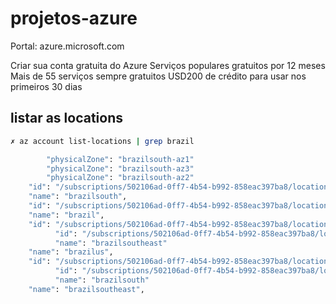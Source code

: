 # projetos-azure

Portal: azure.microsoft.com

Criar sua conta gratuita do Azure
Serviços populares gratuitos por 12 meses
Mais de 55 serviços sempre gratuitos
USD200 de crédito para usar nos primeiros 30 dias

## listar as locations

```bash
✗ az account list-locations | grep brazil

        "physicalZone": "brazilsouth-az1"
        "physicalZone": "brazilsouth-az3"
        "physicalZone": "brazilsouth-az2"
    "id": "/subscriptions/502106ad-0ff7-4b54-b992-858eac397ba8/locations/brazilsouth",
    "name": "brazilsouth",
    "id": "/subscriptions/502106ad-0ff7-4b54-b992-858eac397ba8/locations/brazil",
    "name": "brazil",
    "id": "/subscriptions/502106ad-0ff7-4b54-b992-858eac397ba8/locations/brazilus",
          "id": "/subscriptions/502106ad-0ff7-4b54-b992-858eac397ba8/locations/brazilsoutheast",
          "name": "brazilsoutheast"
    "name": "brazilus",
    "id": "/subscriptions/502106ad-0ff7-4b54-b992-858eac397ba8/locations/brazilsoutheast",
          "id": "/subscriptions/502106ad-0ff7-4b54-b992-858eac397ba8/locations/brazilsouth",
          "name": "brazilsouth"
    "name": "brazilsoutheast",
```
